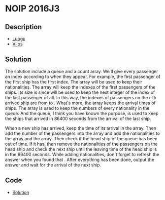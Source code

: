 # NOIP 2016J3

## Description

- [Luogu](https://www.luogu.com.cn/problem/P2058)
- [Vijos](https://www.vijos.org/p/2011)

## Solution

The solution include a queue and a count array. We'll give every passenger an index according to when they appear. For example, the first passenger of the first ship has the first index. The <data value="v{nation}"></data> array will be used to keep their nationalities. The <data value="v{passenger}"></data> array will keep the indexes of the first passengers of the ships. Its size is <data value="o{(}v{n}o{+}c{1}o{)}"></data> since <data value="v{passenger}b{v{n}o{+}c{1}}"></data> will be used to keep the next integer of the index of the last passenger of all. In this way, the indexes of passengers on the $i$-th arrived ship are from <data value="v{passenger}b{v{i}}"></data> to <data value="o{(}v{passenger}b{v{n}o{+}c{1}}o{-}c{1}o{)}"></data>. What's more, the <data value="v{time}"></data> array keeps the arrival times of ships. The <data value="v{count}"></data> array is used to keep the numbers of every nationality in the queue. And the queue, I think you have known the purpose, is used to keep the ships that arrived in 86400 seconds from the arrival of the last ship.

When a new ship has arrived, keep the time of its arrival in the <data value="v{time}"></data> array. Then add the number of the passengers into the <data value="v{passenger}"></data> array and add the nationalities to the <data value="v{nation}"></data> array and the <data value="v{count}"></data> array. Then check if the head ship of the queue has been out of time. If it has, then remove the nationalities of the passengers on the head ship and check the next ship until the leaving time of the head ship is in the 86400 seconds. While adding nationalities, don't forget to refresh the answer when you found that <data value="v{count}b{v{i}}o{=}c{0}"></data>. After everything has been done, output the answer and wait for the arrival of the next ship.

## Code

- [Solution](NOIP.2016J3.0.cpp)
